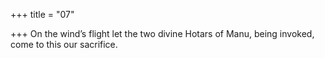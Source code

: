 +++
title = "07"

+++
On the wind’s flight let the two divine Hotars of Manu, being invoked, come to this our sacrifice.  